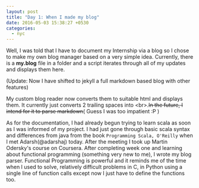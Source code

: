 ```yaml
---
layout: post
title: "Day 1: When I made my blog"
date: 2016-05-03 15:38:27 +0530
categories:
  - nyc
---
```

Well, I was told that I have to document my Internship via a blog
so I chose to make my own blog manager based on a very simple idea.
Currently, there is a **my.blog** file in a folder and a script iterates
through all of my updates and displays them here.

(Update: Now I have shifted to jekyll a full markdown based blog with other
features)

  My custom blog reader now converts them to suitable html and displays
them. It currently just converts 2 trailing spaces into &lt;br>.~~In the future,
 I intend for it to parse markdown~~( Guess I was too impatient :P )

  As for the documentation, I had already begun trying to learn scala as soon as
I was informed of my project. I had just gone through basic scala syntax and
differences from java from the book `Programming Scala, O'Reilly` when
I met Adarsh(@adarshaj) today. After the meeting I took up Martin Odersky's course on
 Coursera. After completing week one and learning about functional programming
 (something very new to me), I wrote my blog parser. Functional Programming is
 powerful and it reminds me of the time when I used to solve, relatively difficult
 problems in C, in Python using a single line of function calls except now I just
have to define the functions too.
